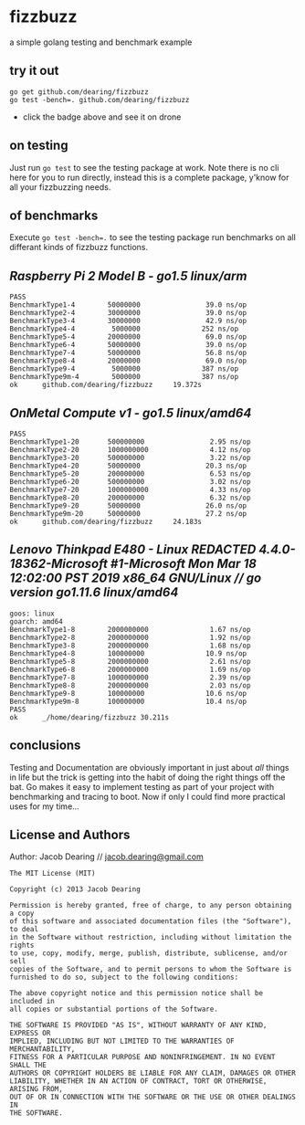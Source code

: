 fizzbuzz 
========
a simple golang testing and benchmark example

try it out
----------
```
go get github.com/dearing/fizzbuzz
go test -bench=. github.com/dearing/fizzbuzz
```
- click the badge above and see it on drone

on testing
----------

Just run `go test` to see the testing package at work.  Note there is no cli here for you to run directly, instead this is a complete package, y'know for all your fizzbuzzing needs.

of benchmarks
-------------
Execute `go test -bench=.` to see the testing package run benchmarks on all differant kinds of fizzbuzz functions.

*Raspberry Pi 2 Model B - go1.5 linux/arm*
-------
```
PASS
BenchmarkType1-4        50000000                39.0 ns/op
BenchmarkType2-4        30000000                39.0 ns/op
BenchmarkType3-4        30000000                42.9 ns/op
BenchmarkType4-4         5000000               252 ns/op
BenchmarkType5-4        20000000                69.0 ns/op
BenchmarkType6-4        50000000                39.0 ns/op
BenchmarkType7-4        50000000                56.8 ns/op
BenchmarkType8-4        20000000                69.0 ns/op
BenchmarkType9-4         5000000               387 ns/op
BenchmarkType9m-4        5000000               387 ns/op
ok      github.com/dearing/fizzbuzz     19.372s
```
*OnMetal Compute v1 -  go1.5 linux/amd64*
------------------
```
PASS
BenchmarkType1-20       500000000                2.95 ns/op
BenchmarkType2-20       1000000000               4.12 ns/op
BenchmarkType3-20       500000000                3.22 ns/op
BenchmarkType4-20       50000000                20.3 ns/op
BenchmarkType5-20       200000000                6.53 ns/op
BenchmarkType6-20       500000000                3.02 ns/op
BenchmarkType7-20       1000000000               4.33 ns/op
BenchmarkType8-20       200000000                6.32 ns/op
BenchmarkType9-20       50000000                26.0 ns/op
BenchmarkType9m-20      50000000                27.2 ns/op
ok      github.com/dearing/fizzbuzz     24.183s
```

*Lenovo Thinkpad E480 - Linux REDACTED 4.4.0-18362-Microsoft #1-Microsoft Mon Mar 18 12:02:00 PST 2019 x86_64 GNU/Linux // go version go1.11.6 linux/amd64*
------------------
```
goos: linux
goarch: amd64
BenchmarkType1-8        2000000000               1.67 ns/op
BenchmarkType2-8        2000000000               1.92 ns/op
BenchmarkType3-8        2000000000               1.68 ns/op
BenchmarkType4-8        100000000               10.9 ns/op
BenchmarkType5-8        2000000000               2.61 ns/op
BenchmarkType6-8        2000000000               1.69 ns/op
BenchmarkType7-8        1000000000               2.39 ns/op
BenchmarkType8-8        2000000000               2.03 ns/op
BenchmarkType9-8        100000000               10.6 ns/op
BenchmarkType9m-8       100000000               10.4 ns/op
PASS
ok      _/home/dearing/fizzbuzz 30.211s
```


conclusions
-----------
Testing and Documentation are obviously important in just about *all* things in life but the trick is getting into the habit of doing the right things off the bat.  Go makes it easy to implement testing as part of your project with benchmarking and tracing to boot.  Now if only I could find more practical uses for my time...

License and Authors
-------------------
Author: Jacob Dearing // jacob.dearing@gmail.com

```
The MIT License (MIT)

Copyright (c) 2013 Jacob Dearing

Permission is hereby granted, free of charge, to any person obtaining a copy
of this software and associated documentation files (the "Software"), to deal
in the Software without restriction, including without limitation the rights
to use, copy, modify, merge, publish, distribute, sublicense, and/or sell
copies of the Software, and to permit persons to whom the Software is
furnished to do so, subject to the following conditions:

The above copyright notice and this permission notice shall be included in
all copies or substantial portions of the Software.

THE SOFTWARE IS PROVIDED "AS IS", WITHOUT WARRANTY OF ANY KIND, EXPRESS OR
IMPLIED, INCLUDING BUT NOT LIMITED TO THE WARRANTIES OF MERCHANTABILITY,
FITNESS FOR A PARTICULAR PURPOSE AND NONINFRINGEMENT. IN NO EVENT SHALL THE
AUTHORS OR COPYRIGHT HOLDERS BE LIABLE FOR ANY CLAIM, DAMAGES OR OTHER
LIABILITY, WHETHER IN AN ACTION OF CONTRACT, TORT OR OTHERWISE, ARISING FROM,
OUT OF OR IN CONNECTION WITH THE SOFTWARE OR THE USE OR OTHER DEALINGS IN
THE SOFTWARE.
```
